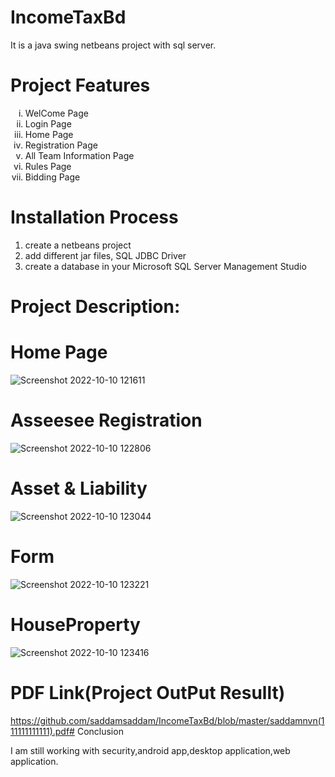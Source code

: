 # IncomeTaxBd
<hl>
<p>It is a java swing netbeans project with sql server.</p>

# Project Features
<hl>
<ol type="i">
    <li>WelCome Page</li>
    <li>Login Page</li>
    <li>Home Page</li>
    <li>Registration Page</li>
    <li>All Team Information Page</li>
    <li>Rules Page</li>
    <li>Bidding Page</li>
  </ol>

# Installation Process
<hl>
  <hl>
  <ol>
    <li>create a netbeans  project</li>
    <li>add  different jar files, SQL JDBC Driver</li>
    <li>create a database in your Microsoft SQL Server Management Studio </li>
</ol>
    
# Project Description:
 <hl>
   
# Home Page
![Screenshot 2022-10-10 121611](https://user-images.githubusercontent.com/56682452/194807696-1dbb2f6d-1780-4b47-bbbd-8d15eda7f286.png)
# Asseesee Registration
![Screenshot 2022-10-10 122806](https://user-images.githubusercontent.com/56682452/194808909-eae096f5-81b8-495b-ba53-a7c374158c82.png)
# Asset & Liability
![Screenshot 2022-10-10 123044](https://user-images.githubusercontent.com/56682452/194809174-d6b6662e-00e9-4735-b991-e9ed1f727cc8.png)
# Form
![Screenshot 2022-10-10 123221](https://user-images.githubusercontent.com/56682452/194809319-822c0f5a-c19c-4e8c-9bcb-324b6418c11c.png)
# HouseProperty
![Screenshot 2022-10-10 123416](https://user-images.githubusercontent.com/56682452/194809598-446305dd-dcf0-4ced-bb53-fe3506ca6562.png)
# PDF Link(Project OutPut Resullt)
https://github.com/saddamsaddam/IncomeTaxBd/blob/master/saddamnvn(111111111111).pdf# Conclusion
 <hl>
 <p> I am still working with security,android app,desktop application,web application.</p>
